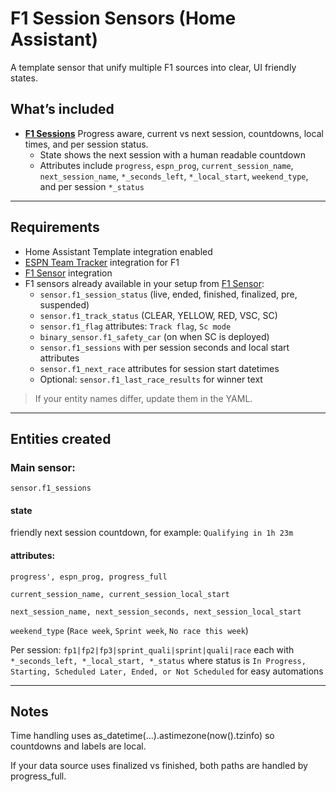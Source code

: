 # F1 Session Sensors (Home Assistant)

A template sensor that unify multiple F1 sources into clear, UI friendly states.

## What’s included

- [**F1 Sessions**](./f1_sessions)
  Progress aware, current vs next session, countdowns, local times, and per session status.
  - State shows the next session with a human readable countdown
  - Attributes include `progress`, `espn_prog`, `current_session_name`, `next_session_name`, `*_seconds_left`, `*_local_start`, `weekend_type`, and per session `*_status`

---

## Requirements
- Home Assistant Template integration enabled
- [ESPN Team Tracker](https://github.com/vasqued2/ha-teamtracker) integration for F1
- [F1 Sensor](https://github.com/Nicxe/f1_sensor) integration
- F1 sensors already available in your setup from [F1 Sensor](https://github.com/Nicxe/f1_sensor):
  - `sensor.f1_session_status` (live, ended, finished, finalized, pre, suspended)
  - `sensor.f1_track_status` (CLEAR, YELLOW, RED, VSC, SC)
  - `sensor.f1_flag` attributes: `Track flag`, `Sc mode`
  - `binary_sensor.f1_safety_car` (on when SC is deployed)
  - `sensor.f1_sessions` with per session seconds and local start attributes
  - `sensor.f1_next_race` attributes for session start datetimes
  - Optional: `sensor.f1_last_race_results` for winner text

> If your entity names differ, update them in the YAML.

---

## Entities created
### Main sensor:
`sensor.f1_sessions`

#### state
friendly next session countdown, for example: `Qualifying in 1h 23m`

#### attributes:

`progress', espn_prog, progress_full`

`current_session_name, current_session_local_start`

`next_session_name, next_session_seconds, next_session_local_start`

`weekend_type` (`Race week`, `Sprint week`, `No race this week`)

Per session: `fp1|fp2|fp3|sprint_quali|sprint|quali|race`
each with `*_seconds_left, *_local_start, *_status`
where status is `In Progress, Starting, Scheduled Later, Ended, or Not Scheduled` for easy automations

---

## Notes

Time handling uses as_datetime(...).astimezone(now().tzinfo) so countdowns and labels are local.

If your data source uses finalized vs finished, both paths are handled by progress_full.
